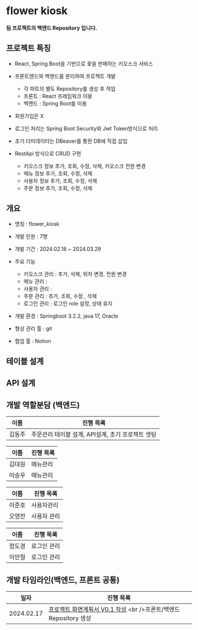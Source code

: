 # flower kiosk

**팀 프로젝트의 백엔드 Repository 입니다.**

## 프로젝트 특징

* React, Spring Boot을 기반으로 꽃을 판매하는 키오스크 서비스
    
* 프론트엔드와 백엔드를 분리하여 프로젝트 개발
    * 각 파트의 별도 Repository를 생성 후 작업
    * 프론트 : React 프레임워크 이용
    * 백엔드 : Spring Boot를 이용

* 회원가입은 X

* 로그인 처리는 Spring Boot Security와 Jwt Token방식으로 처리

* 초기 더미데이터는 DBeaver를 통한 DB에 직접 삽입
  
* RestApi 방식으로 CRUD 구현
    * 키오스크 정보 추가, 조회, 수정, 삭제, 키오스크 전원 변경   
    * 메뉴 정보 추가, 조회, 수정, 삭제
    * 사용자 정보 추가, 조회, 수정, 삭제
    * 주문 정보 추가, 조회, 수정, 삭제
    
## 개요

* 명칭 : flower_kiosk

* 개발 인원 : 7명

* 개발 기간 : 2024.02.18 ~ 2024.03.29

* 주요 기능 
	* 키오스크 관리 : 추가, 삭제, 위치 변경, 전원 변경
	* 메뉴 관리 : 
	* 사용자 관리 : 
	* 주문 관리 : 추가, 조회, 수정 , 삭제
	* 로그인 관리 : 로그인 role 설정, 상태 유지
	
* 개발 환경 : Springboot 3.2.2, java 17, Oracle

* 형상 관리 툴 : git

* 협업 툴 : Notion  

## 테이블 설계


## API 설계


## 개발 역할분담 (백엔드)

| 이름       | 진행 목록                                                    |
| ------------ | ------------------------------------------------------------- |
| 김동주         |주문관리 테이블 설계, API설계, 초기 프로젝트 셋팅 |  |                          


| 이름       | 진행 목록                                                    |
| ------------ | ------------------------------------------------------------- |
| 김대원         |메뉴관리  |  |                         
| 이승우         | 메뉴관리 |     


| 이름       | 진행 목록                                                    |
| ------------ | ------------------------------------------------------------- |
| 이준호         | 사용자관리 |  |                         
| 오영찬        | 사용자 관리 |     


| 이름       | 진행 목록                                                    |
| ------------ | ------------------------------------------------------------- |
| 정도경         |로그인 관리 |  |                         
| 이안철         | 로그인 관리 |                                                                

## 개발 타임라인(백엔드, 프론트 공통)

| 일자       | 진행 목록                                                    |
| ---------- | ------------------------------------------------------------ |
| 2024.02.17 | [ 프로젝트 화면계획서 V0.1 작성]([https://docs.google.com/spreadsheets/d/14dzd7AIT8R0XmBXdqJpmf3p8h0dSwBAPmi3kCuonuSo/edit#gid=0](https://drive.google.com/drive/folders/19cVOkx5jpWMl9KqFia3Dd_BrflqpRaVl)https://drive.google.com/drive/folders/19cVOkx5jpWMl9KqFia3Dd_BrflqpRaVl) <br />프론트/백엔드 Repository 생성 |
